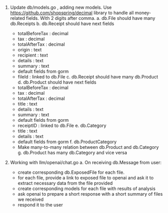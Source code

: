 1. Update db/models.go , adding new models. Use https://github.com/shopspring/decimal library to handle all money-related fields. With 2 digits after comma.
  a. db.File should have many db.Receipts
  b. db.Receipt should have next fields
    - totalBeforeTax : decimal
    - tax : decimal
    - totalAfterTax : decimal
    - origin : text
    - recipient : text
    - details : text
    - summary : text
    - default fields from gorm
    - fileId : linked to db.File
  c. db.Receipt should have many db.Product
  d. db.Product should have next fields
    - totalBeforeTax : decimal
    - tax : decimal
    - totalAfterTax : decimal
    - title : text
    - details : text
    - summary : text
    - default fields from gorm
    - receiptID : linked to db.File
  e. db.Category
    - title : text
    - details : text
    - default fields from gorm
  f. db.ProductCategory
    - Make many-to-many relation between db.Product and db.Category
  g. db.Product has many db.Category and vice versa

2. Working with llm/openai/chat.go
  a. On receiving db.Message from user:
    - create corresponding db.ExposedFile for each file.
    - for each file, provide a link to exposed file to openai and ask it to extract necessary data from the file provided
    - create corresponding models for each file with results of analysis
    - ask openai to prepare a short response with a short summary of files we received
    - respond it to the user
